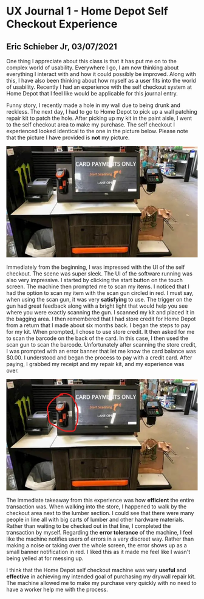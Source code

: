 # UX Journal 1 - Home Depot Self Checkout Experience

## Eric Schieber Jr, 03/07/2021

One thing I appreciate about this class is that it has put me on to the complex world of usability. Everywhere I go, I am now thinking about everything I interact with and how it could possibly be improved. Along with this, I have also been thinking about how myself as a user fits into the world of usability. Recently I had an experience with the self checkout system at Home Depot that I feel like would be applicable for this journal entry.

Funny story, I recently made a hole in my wall due to being drunk and reckless. The next day, I had to go to Home Depot to pick up a wall patching repair kit to patch the hole. After picking up my kit in the paint aisle, I went to the self checkout area to make my purchase. The self checkout I experienced looked identical to the one in the picture below. Please note that the picture I have provided is **not** my picture.

![hd-self-checkout.png](hd-self-checkout.png)

Immediately from the beginning, I was impressed with the UI of the self checkout. The scene was super sleek. The UI of the software running was also very impressive. I started by clicking the start button on the touch screen. The machine then prompted me to scan my items. I noticed that I had the option to scan my item with the scan gun circled in red. I must say, when using the scan gun, it was very **satisfying** to use. The trigger on the gun had great feedback along with a bright light that would help you see where you were exactly scanning the gun. I scanned my kit and placed it in the bagging area. I then remembered that I had store credit for Home Depot from a return that I made about six months back. I began the steps to pay for my kit. When prompted, I chose to use store credit. It then asked for me to scan the barcode on the back of the card. In this case, I then used the scan gun to scan the barcode. Unfortunately after scanning the store credit, I was prompted with an error banner that let me know the card balance was $0.00. I understood and began the process to pay with a credit card. After paying, I grabbed my receipt and my repair kit, and my experience was over.

![hd-self-checkout-marked.jpg](hd-self-checkout-marked.jpg)

The immediate takeaway from this experience was how **efficient** the entire transaction was. When walking into the store, I happened to walk by the checkout area next to the lumber section. I could see that there were many people in line all with big carts of lumber and other hardware materials. Rather than waiting to be checked out in that line, I completed the transaction by myself. Regarding the **error tolerance** of the machine, I feel like the machine notifies users of errors in a very discreet way. Rather than making a noise or taking over the whole screen, the error shows up as a small banner notification in red. I liked this as it made me feel like I wasn't being yelled at for messing up.

I think that the Home Depot self checkout machine was very **useful** and **effective** in achieving my intended goal of purchasing my drywall repair kit. The machine allowed me to make my purchase very quickly with no need to have a worker help me with the process.
